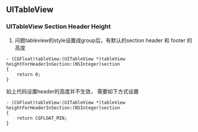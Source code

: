 ## UITableView

### UITableView Section Header Height

1. 问题tableview的style设置成group后，有默认的section header 和 footer 的高度

```
- (CGFloat)tableView:(UITableView *)tableView heightForHeaderInSection:(NSInteger)section
{
    return 0;
}

```
如上代码设置header的高度并不生效， 需要如下方式设置

```
- (CGFloat)tableView:(UITableView *)tableView heightForHeaderInSection:(NSInteger)section
{
    return CGFLOAT_MIN;
}
```